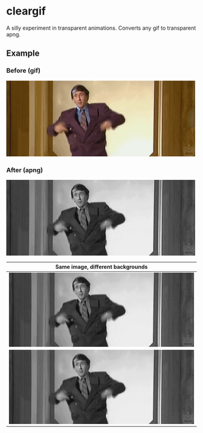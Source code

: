 # cleargif

A silly experiment in transparent animations. Converts any gif to transparent apng.

## Example

### Before (gif)
![](example/alan.gif)

### After (apng)
![](example/alan.png)

| Same image, different backgrounds |
| --- |
| ![](example/alan.png) |
| ![](example/alan.png) |
